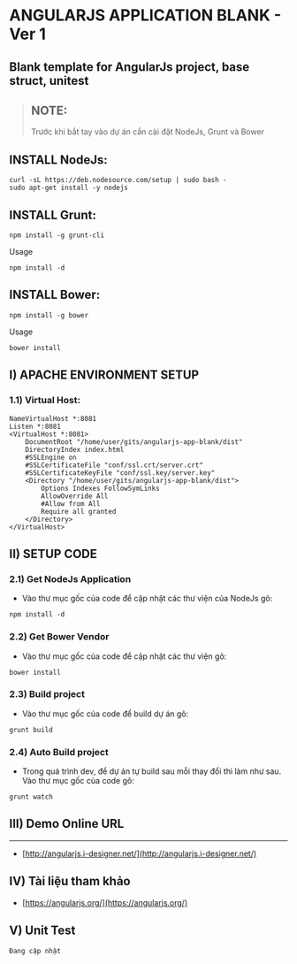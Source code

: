 # ANGULARJS APPLICATION BLANK - Ver 1
## Blank template for AngularJs project, base struct, unitest

> ## NOTE:
> Trước khi bắt tay vào dự án cần cài đặt NodeJs, Grunt và Bower

## INSTALL NodeJs:
```
curl -sL https://deb.nodesource.com/setup | sudo bash -
sudo apt-get install -y nodejs
```

## INSTALL Grunt:
```
npm install -g grunt-cli
```
Usage
```
npm install -d
```

## INSTALL Bower:
```
npm install -g bower
```
Usage
```
bower install
```

## I) APACHE ENVIRONMENT SETUP

### 1.1) Virtual Host:
```
NameVirtualHost *:8081
Listen *:8081
<VirtualHost *:8081>
	DocumentRoot "/home/user/gits/angularjs-app-blank/dist"
	DirectoryIndex index.html
	#SSLEngine on
	#SSLCertificateFile "conf/ssl.crt/server.crt"
	#SSLCertificateKeyFile "conf/ssl.key/server.key"
	<Directory "/home/user/gits/angularjs-app-blank/dist">
		Options Indexes FollowSymLinks
		AllowOverride All
		#Allow from All
		Require all granted
	</Directory>
</VirtualHost>
```

## II) SETUP CODE

### 2.1) Get NodeJs Application
- Vào thư mục gốc của code để cập nhật các thư viện của NodeJs gõ:
```
npm install -d
```

### 2.2) Get Bower Vendor
- Vào thư mục gốc của code để cập nhật các thư viện gõ:
```
bower install
```

### 2.3) Build project
- Vào thư mục gốc của code để build dự án gõ:
```
grunt build
```

### 2.4) Auto Build project
- Trong quá trình dev, để dự án tự build sau mỗi thay đổi thì làm như sau. Vào thư mục gốc của code gõ:
```
grunt watch
```

## III) Demo Online URL
---
* [http://angularjs.i-designer.net/](http://angularjs.i-designer.net/)

## IV) Tài liệu tham khảo
* [https://angularjs.org/](https://angularjs.org/)

## V) Unit Test
```
Đang cập nhật
```
